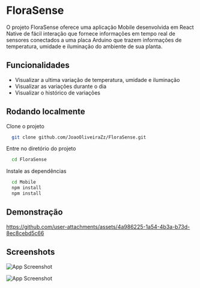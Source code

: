 
# FloraSense

O projeto FloraSense oferece uma aplicação Mobile desenvolvida em React Native de fácil interação que fornece informações em tempo real de sensores conectados a uma placa Arduino que trazem informações de temperatura, umidade e iluminação do ambiente de sua planta.


## Funcionalidades

- Visualizar a ultima variação de temperatura, umidade e iluminação
- Visualizar as variações durante o dia
- Visualizar o histórico de variações


## Rodando localmente

Clone o projeto

```bash
  git clone github.com/JoaoOliveiraZz/FloraSense.git
```

Entre no diretório do projeto

```bash
  cd FloraSense
```

Instale as dependências

```bash
  cd Mobile
  npm install
  npm install
```

## Demonstração

https://github.com/user-attachments/assets/4a986225-1a54-4b3a-b73d-8ec8cebd5c66

## Screenshots

![App Screenshot](https://cdn.discordapp.com/attachments/1242172538558222356/1288356504461639701/2138b055-171d-44d1-b204-4f2ccc22a130.png?ex=66f4e2ff&is=66f3917f&hm=ac0a669a17c2108aab622736b46dfeb253e6170dfb12d2ae0150390b21828773&)

![App Screenshot](https://cdn.discordapp.com/attachments/1242172538558222356/1288357013843349574/image.png?ex=66f4e378&is=66f391f8&hm=7de897319f82dece342a0dcb121ab2a4803b93267ca928bc2290d712c514c1ba&)

